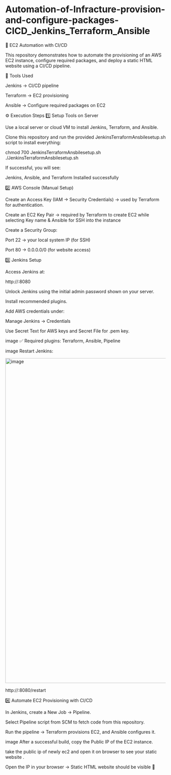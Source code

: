 # Automation-of-Infracture-provision-and-configure-packages-CICD_Jenkins_Terraform_Ansible

🚀 EC2 Automation with CI/CD

This repository demonstrates how to automate the provisioning of an AWS EC2 instance, configure required packages, and deploy a static HTML website using a CI/CD pipeline.

🔧 Tools Used

Jenkins → CI/CD pipeline

Terraform → EC2 provisioning

Ansible → Configure required packages on EC2

⚙️ Execution Steps 1️⃣ Setup Tools on Server

Use a local server or cloud VM to install Jenkins, Terraform, and Ansible.

Clone this repository and run the provided JenkinsTerraformAnsbilesetup.sh script to install everything:

chmod 700 JenkinsTerraformAnsbilesetup.sh ./JenkinsTerraformAnsbilesetup.sh

If successful, you will see:

Jenkins, Ansible, and Terraform Installed successfully

2️⃣ AWS Console (Manual Setup)

Create an Access Key (IAM → Security Credentials) → used by Terraform for authentication.

Create an EC2 Key Pair → required by Terraform to create EC2 while selecting Key name & Ansible for SSH into the instance

Create a Security Group:

Port 22 → your local system IP (for SSH)

Port 80 → 0.0.0.0/0 (for website access)

3️⃣ Jenkins Setup

Access Jenkins at:

http://:8080

Unlock Jenkins using the initial admin password shown on your server.

Install recommended plugins.

Add AWS credentials under:

Manage Jenkins → Credentials

Use Secret Text for AWS keys and Secret File for .pem key.

image
✅ Required plugins: Terraform, Ansible, Pipeline

image
Restart Jenkins:

<img width="1919" height="1021" alt="image" src="https://github.com/user-attachments/assets/854b9c15-3e99-496b-a06f-4ea4252876eb" />


http://:8080/restart

4️⃣ Automate EC2 Provisioning with CI/CD

In Jenkins, create a New Job → Pipeline.

Select Pipeline script from SCM to fetch code from this repository.

Run the pipeline → Terraform provisions EC2, and Ansible configures it.

image
After a successful build, copy the Public IP of the EC2 instance.

take the public ip of newly ec2 and open it on browser to see your static website .

Open the IP in your browser → Static HTML website should be visible 🎉
